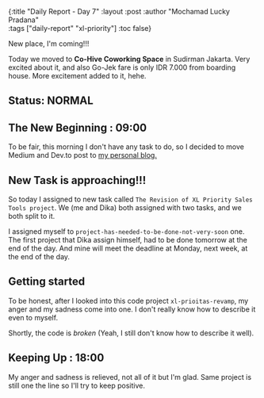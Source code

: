 {:title "Daily Report - Day 7"
 :layout :post
 :author "Mochamad Lucky Pradana"   
 :tags  ["daily-report" "xl-priority"]
 :toc false}

New place, I'm coming!!!

Today we moved to **Co-Hive Coworking Space** in Sudirman Jakarta. Very excited about it, and also Go-Jek fare is only IDR 7.000 from boarding house. More excitement added to it, hehe.

## **Status: NORMAL**     

## **The New Beginning : 09:00**
To be fair, this morning I don't have any task to do, so I decided to move Medium and Dev.to post to [my personal blog.](https://ampersanda.dev) 

## **New Task is approaching!!!**
So today I assigned to new task called `The Revision of XL Priority Sales Tools project`. We (me and Dika) both assigned with two tasks, and we both split to it.

I assigned myself to `project-has-needed-to-be-done-not-very-soon` one. The first project that Dika assign himself, had to be done tomorrow at the end of the day. And mine will meet the deadline at Monday, next week, at the end of the day.

## **Getting started**
To be honest, after I looked into this code project `xl-prioitas-revamp`, my anger and my sadness come into one.
I don't really know how to describe it even to myself.

Shortly, the code is _broken_ (Yeah, I still don't know how to describe it well).

## **Keeping Up : 18:00**
My anger and sadness is relieved, not all of it but I'm glad. Same project is still one the line so I'll try to keep positive.  
